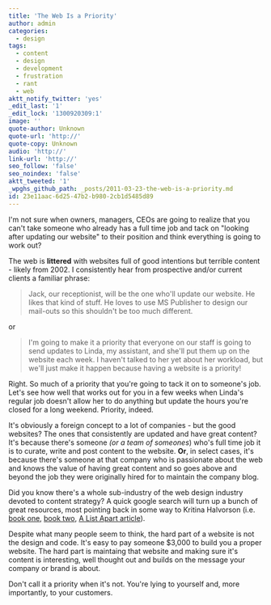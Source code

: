 ```yaml
---
title: 'The Web Is a Priority'
author: admin
categories:
  - design
tags:
  - content
  - design
  - development
  - frustration
  - rant
  - web
aktt_notify_twitter: 'yes'
_edit_last: '1'
_edit_lock: '1300920309:1'
image: ''
quote-author: Unknown
quote-url: 'http://'
quote-copy: Unknown
audio: 'http://'
link-url: 'http://'
seo_follow: 'false'
seo_noindex: 'false'
aktt_tweeted: '1'
_wpghs_github_path: _posts/2011-03-23-the-web-is-a-priority.md
id: 23e11aac-6d25-47b2-b980-2cb1d5485d89
---
```

<p>I'm not sure when owners, managers, CEOs are going to realize that you can't take someone who already has a full time job and tack on "looking after updating our website" to their position and think everything is going to work out?</p>
<p>The web is <strong>littered</strong> with websites full of good intentions but terrible content - likely from 2002. I consistently hear from prospective and/or current clients a familiar phrase:</p>
<blockquote><p>Jack, our receptionist, will be the one who'll update our website. He likes that kind of stuff. He loves to use MS Publisher to design our mail-outs so this shouldn't be too much different.</p></blockquote>
<p>or</p>
<blockquote><p>I'm going to make it a priority that everyone on our staff is going to send updates to Linda, my assistant, and she'll put them up on the website each week. I haven't talked to her yet about her workload, but we'll just make it happen because having a website is a priority!</p></blockquote>
<p>Right. So much of a priority that you're going to tack it on to someone's job. Let's see how well that works out for you in a few weeks when Linda's regular job doesn't allow her to do anything but update the hours you're closed for a long weekend. Priority, indeed.</p>
<p>It's obviously a foreign concept to a lot of companies - but the good websites? The ones that consistently are updated and have great content? It's because there's someone <em>(or a team of someones</em>) who's full time job it is to curate, write and post content to the website. <strong>Or</strong>, in select cases, it's because there's someone at that company who is passionate about the web and knows the value of having great content and so goes above and beyond the job they were originally hired for to maintain the company blog.</p>
<p>Did you know there's a whole sub-industry of the web design industry devoted to content strategy? A quick google search will turn up a bunch of great resources, most pointing back in some way to Kritina Halvorson (i.e. <a href="http://www.abookapart.com/products/the-elements-of-content-strategy">book one</a>, <a href="http://www.contentstrategy.com/">book two</a>, <a href="http://www.alistapart.com/articles/thedisciplineofcontentstrategy/">A List Apart article</a>).</p>
<p>Despite what many people seem to think, the hard part of a website is not the design and code. It's easy to pay someone $3,000 to build you a proper website. The hard part is maintaing that website and making sure it's content is interesting, well thought out and builds on the message your company or brand is about.</p>
<p>Don't call it a priority when it's not. You're lying to yourself and, more importantly, to your customers.</p>
